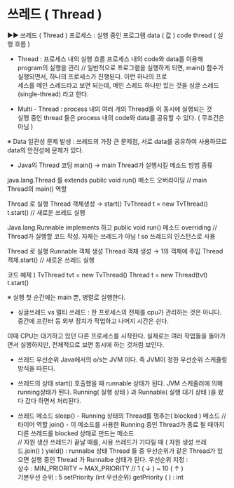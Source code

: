 #  쓰레드 ( Thread )
 
▶▶ 쓰레드 ( Thread )
프로세스 :  실행 중인 프로그램
data ( 값 )
code
thread ( 실행 흐름 )
         
* Thread  : 프로세스 내의 실행 흐름
프로세스 내의 code와 data를 이용해 program의 실행을 관리 
// 일반적으로 프로그램을 실행하게 되면, main() 함수가 실행되면서, 하나의 프로세스가 진행된다. 이런 하나의 프로  
세스를 메인 스레드라고 보면 되는데, 메인 스레드 하나만 있는 것을 싱글 스레드(single-thread) 라고 한다.

* Multi - Thread  : process 내의 여러 개의 Thread들 이 동시에 실행되는 것  
실행 중인 thread 들은 process 내의 code와 data를 공유할 수 있다. ( 무조건은 아님 )

※ Data 일관성 문제 발생 : 쓰레드의 가장 큰 문제점, 서로 data를 공유하여 사용하므로 data의 안전성에 문제가 있다.  

* Java의 Thread 코딩
main() → main Thread가 실행시킬 메소드
방법 종류

java.lang.Thread 를 extends
public void run() 메소드 오버라이딩 // main Thread의 main() 역할

Thread 로 실행
Thread 객체생성 → start()
TvThread t = new TvThread()
t.start()   // 새로운 쓰레드 실행

Java.lang.Runnable implements 하고 public void run() 메소드 overriding
// Thread가 실행할 코드 작성. 자체는 쓰레드가 아님 !  so 쓰레드의 인스턴스로 사용

Thread 로 실행
Runnable 객체 생성
Thread 객체 생성 → 1의 객체에 주입
Thread 객체.start()   // 새로운 쓰레드 실행

코드 예제 )    TvThread tvt = new TvThread()
Thread t = new Thread(tvt) 
t.start()


※ 실행 첫 순간에는 main 뿐, 병렬로 실행한다.


 
* 싱글쓰레드 vs 멀티 쓰레드
: 한 프로세스의 전체를 cpu가 관리하는 것은 아니다. 중간에 프린터 등 외부 장치가
작업하고 나머지 시간은 쉰다. 

이때 CPU는 대기하고 있던 다른 프로세스를 시작한다.
실제로는 여러 작업들을 돌아가면서 실행하지만, 전체적으로 보면 동시에 하는 것처럼 보인다.
       
* 쓰레드 우선순위
Java에서의 o/s는 JVM 이다. 즉 JVM이 정한 우선순위 스케쥴링 방식을 따른다.


* 쓰레드의 상태
start() 호출했을 때 runnable 상태가 된다.
JVM 스케줄러에 의해 running상태가 된다.
Running( 실행 상태 ) 과 Runnable( 실행 대기 상태 )을 왔다 갔다 하면서 처리된다.  


     

* 쓰레드 메소드
sleep()  - Running 상태의 Thread를 멈추는( blocked )  메소드 // 타이머 역할
join() -  이 메소드를 사용한 Running 중인 Thread가 종료 될 때까지  다른
 쓰레드를 blocked 상태로 만드는 메소드  
// 자원 생산 쓰레드가 끝날 때를, 사용 쓰레드가 기다릴 때 ( 자원 생성 쓰레드.join() )
yield() :  runnalbe 상태 Thread 들 중 우선순위가 같은 Thread가 있으면 실행 중인 Thread 가 Runnalbe 상태가 된다.
우선순위 지정 :  
상수 : MIN_PRIORITY ~   MAX_PRIORITY    // 1 ( ↓ ) ~ 10 ( ↑ )  
기본우선 순위 : 5
setPriority (int 우선순위)
getPriority ( ) : int  
 
